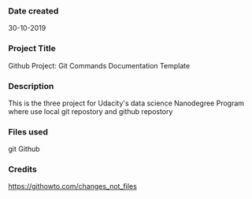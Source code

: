 ### Date created
30-10-2019

### Project Title
Github Project: Git Commands Documentation Template

### Description
This is the three project for Udacity's data science Nanodegree Program where use local git
repostory and github repostory

### Files used
git
Github

### Credits
https://githowto.com/changes_not_files
